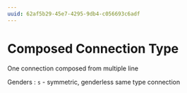```yaml
---
uuid: 62af5b29-45e7-4295-9db4-c056693c6adf
---
```

# Composed Connection Type

One connection composed from multiple line

Genders
: `s` - symmetric, genderless same type connection
